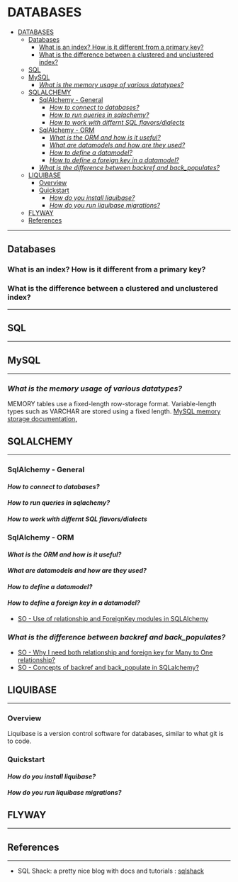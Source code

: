 
# DATABASES

- [DATABASES](#databases)
  - [Databases](#databases-1)
    - [What is an index? How is it different from a primary key?](#what-is-an-index-how-is-it-different-from-a-primary-key)
    - [What is the difference between a clustered and unclustered index?](#what-is-the-difference-between-a-clustered-and-unclustered-index)
  - [SQL](#sql)
  - [MySQL](#mysql)
    - [*What is the memory usage of various datatypes?*](#what-is-the-memory-usage-of-various-datatypes)
  - [SQLALCHEMY](#sqlalchemy)
    - [SqlAlchemy - General](#sqlalchemy---general)
      - [*How to connect to databases?*](#how-to-connect-to-databases)
      - [*How to run queries in sqlachemy?*](#how-to-run-queries-in-sqlachemy)
      - [*How to work with differnt SQL flavors/dialects*](#how-to-work-with-differnt-sql-flavorsdialects)
    - [SqlAlchemy - ORM](#sqlalchemy---orm)
      - [*What is the ORM and how is it useful?*](#what-is-the-orm-and-how-is-it-useful)
      - [*What are datamodels and how are they used?*](#what-are-datamodels-and-how-are-they-used)
      - [*How to define a datamodel?*](#how-to-define-a-datamodel)
      - [*How to define a foreign key in a datamodel?*](#how-to-define-a-foreign-key-in-a-datamodel)
    - [*What is the difference between backref and back\_populates?*](#what-is-the-difference-between-backref-and-back_populates)
  - [LIQUIBASE](#liquibase)
    - [Overview](#overview)
    - [Quickstart](#quickstart)
      - [*How do you install liquibase?*](#how-do-you-install-liquibase)
      - [*How do you run liquibase migrations?*](#how-do-you-run-liquibase-migrations)
  - [FLYWAY](#flyway)
  - [References](#references)

---

## Databases

### What is an index? How is it different from a primary key?

### What is the difference between a clustered and unclustered index?

---

## SQL

---

## MySQL

---

### *What is the memory usage of various datatypes?*

MEMORY tables use a fixed-length row-storage format. Variable-length types such as VARCHAR are stored using a fixed length.
[MySQL memory storage documentation,](https://dev.mysql.com/doc/refman/8.0/en/memory-storage-engine.html)

## SQLALCHEMY

---

### SqlAlchemy - General  

#### *How to connect to databases?*

#### *How to run queries in sqlachemy?*

#### *How to work with differnt SQL flavors/dialects*

### SqlAlchemy - ORM  

#### *What is the ORM and how is it useful?*

#### *What are datamodels and how are they used?*

#### *How to define a datamodel?*

#### *How to define a foreign key in a datamodel?*

- [SO - Use of relationship and ForeignKey modules in SQLAlchemy](https://stackoverflow.com/questions/34958687/use-of-relationship-and-foreignkey-modules-in-sqlalchemy)

### *What is the difference between backref and back_populates?*

- [SO - Why I need both relationship and foreign key for Many to One relationship?](https://stackoverflow.com/questions/54694826/why-i-need-both-relationship-and-foreign-key-for-many-to-one-relationship)
- [SO - Concepts of backref and back_populate in SQLalchemy?](https://stackoverflow.com/questions/51335298/concepts-of-backref-and-back-populate-in-sqlalchemy)

## LIQUIBASE

---

### Overview

Liquibase is a version control software for databases, similar to what git is to code.

### Quickstart

#### *How do you install liquibase?*

#### *How do you run liquibase migrations?*

## FLYWAY

---

## References

---

- SQL Shack: a pretty nice blog with docs and tutorials : [sqlshack](https://www.sqlshack.com/)
